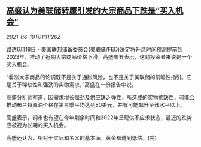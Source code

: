 <!--1624066262000-->
[高盛认为美联储转鹰引发的大宗商品下跌是“买入机会”](https://cn.reuters.com/article/gs-us-fed-commodities-0619-idCNKCS2DV01C)
------

<div><i>2021-06-19T01:11:26Z</i></div><p>路透6月18日 - 美国联邦储备委员会(美联储/FED)决定将升息时间预测提前到2023年，推动了近期大宗商品价格下滑，高盛周五表示，这对投资者来说是一个买入机会。</p><p>“看涨大宗商品的论调既不是关于通胀风险，也不是关于美联储的前瞻性指引。它是关于稀缺性和强劲的实物需求，”高盛在一份报告中说。</p><p>高盛分析师写道，因需求增长强劲及供应缺乏弹性，所造成的实物稀缺性，可能会推动布兰特原油价格在第三季平均达到80美元，并有可能飙升至该水平以上。</p><p>高盛表示，铜市也有望在今年剩余时间和2022年呈现供不应求状态，最近的跌势应被视为长期的买入机会。</p><p>高盛还认为，相对于实际和名义的基本面，黄金都遭到低估。(完)</p>
